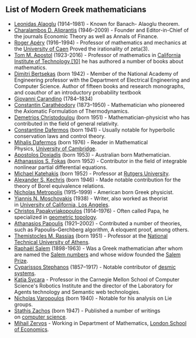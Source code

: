 <h2>List of Modern Greek mathematicians </h2>

<ul>
<li><a href="https://en.wikipedia.org/wiki/Leonidas_Alaoglu" target="_blank" rel="nofollow noopener">Leonidas Alaoglu</a>&nbsp;(1914&ndash;1981) - Known for&nbsp;Banach- Alaoglu theorem.</li>
<li><a href="https://en.wikipedia.org/wiki/Charalambos_D._Aliprantis" target="_blank" rel="nofollow noopener">Charalambos D. Aliprantis</a>&nbsp;(1946&ndash;2009) - Founder and Editor-in-Chief of the journals Economic Theory as well as Annals of Finance.</li>
<li><a href="https://en.wikipedia.org/wiki/Roger_Ap%C3%A9ry" target="_blank" rel="nofollow noopener">Roger Ap&eacute;ry</a>&nbsp;(1916&ndash;1994) - Professor of mathematics and mechanics at the&nbsp;<a href="https://en.wikipedia.org/wiki/University_of_Caen_Lower_Normandy" target="_blank" rel="nofollow noopener">University of Caen</a>&nbsp;Proved the irationality of zeta(3).</li>
<li><a href="https://en.wikipedia.org/wiki/Tom_M._Apostol" target="_blank" rel="nofollow noopener">Tom M. Apostol</a>&nbsp;(1923-2016) - Professor of mathematics in&nbsp;<a href="https://en.wikipedia.org/wiki/California_Institute_of_Technology" target="_blank" rel="nofollow noopener">California Institute of Technology</a>,<a href="https://en.wikipedia.org/wiki/List_of_Greek_mathematicians#cite_note-10" target="_blank" rel="nofollow noopener">[10]</a>&nbsp;he has authored a number of books about mathematics.</li>
<li><a href="https://en.wikipedia.org/wiki/Dimitri_Bertsekas" target="_blank" rel="nofollow noopener">Dimitri Bertsekas</a>&nbsp;(born 1942) - Member of the National Academy of Engineering professor with the Department of Electrical Engineering and Computer Science. Author of fifteen books and research monographs, and coauthor of an introductory probability textbook</li>
<li><a href="https://en.wikipedia.org/wiki/Giovanni_Carandino" target="_blank" rel="nofollow noopener">Giovanni Carandino</a>&nbsp;(1784&ndash;1834)</li>
<li><a href="https://en.wikipedia.org/wiki/Constantin_Carath%C3%A9odory" target="_blank" rel="nofollow noopener">Constantin Carath&eacute;odory</a>&nbsp;(1873&ndash;1950) - Mathematician who pioneered the Axiomatic Formulation of Thermodynamics.</li>
<li><a href="https://en.wikipedia.org/wiki/Demetrios_Christodoulou" target="_blank" rel="nofollow noopener">Demetrios Christodoulou</a>&nbsp;(born 1951) - Mathematician-physicist who has contributed in the field of general relativity.</li>
<li><a href="https://en.wikipedia.org/wiki/Constantine_Dafermos" target="_blank" rel="nofollow noopener">Constantine Dafermos</a>&nbsp;(born 1941) - Usually notable for hyperbolic conservation laws and control theory.</li>
<li><a href="https://en.wikipedia.org/wiki/Mihalis_Dafermos" target="_blank" rel="nofollow noopener">Mihalis Dafermos</a>&nbsp;(born 1976) - Reader in Mathematical Physics,&nbsp;<a href="https://en.wikipedia.org/wiki/University_of_Cambridge" target="_blank" rel="nofollow noopener">University of Cambridge</a>.</li>
<li><a href="https://en.wikipedia.org/wiki/Apostolos_Doxiadis" target="_blank" rel="nofollow noopener">Apostolos Doxiadis</a>&nbsp;(born 1953) - Australian born Mathematician.</li>
<li><a href="https://en.wikipedia.org/wiki/Athanassios_S._Fokas" target="_blank" rel="nofollow noopener">Athanassios S. Fokas</a>&nbsp;(born 1952) - Contributor in the field of integrable nonlinear partial differential equations.</li>
<li><a href="https://en.wikipedia.org/wiki/Michael_Katehakis" target="_blank" rel="nofollow noopener">Michael Katehakis</a>&nbsp;(born 1952) - Professor at&nbsp;<a href="https://en.wikipedia.org/wiki/Rutgers_University" target="_blank" rel="nofollow noopener">Rutgers University</a>.</li>
<li><a href="https://en.wikipedia.org/wiki/Alexander_S._Kechris" target="_blank" rel="nofollow noopener">Alexander S. Kechris</a>&nbsp;(born 1946) - Made notable contribution for the theory of Borel equivalence relations.</li>
<li><a href="https://en.wikipedia.org/wiki/Nicholas_Metropolis" target="_blank" rel="nofollow noopener">Nicholas Metropolis</a>&nbsp;(1915&ndash;1999) - American born Greek physicist.</li>
<li><a href="https://en.wikipedia.org/wiki/Yiannis_N._Moschovakis" target="_blank" rel="nofollow noopener">Yiannis N. Moschovakis</a>&nbsp;(1938) - Writer, also worked as theorist in&nbsp;<a href="https://en.wikipedia.org/wiki/University_of_California,_Los_Angeles" target="_blank" rel="nofollow noopener">University of California, Los Angeles</a>.</li>
<li><a href="https://en.wikipedia.org/wiki/Christos_Papakyriakopoulos" target="_blank" rel="nofollow noopener">Christos Papakyriakopoulos</a>&nbsp;(1914&ndash;1976) - Often called&nbsp;Papa, he specialized in&nbsp;<a href="https://en.wikipedia.org/wiki/Geometric_topology" target="_blank" rel="nofollow noopener">geometric topology</a>.</li>
<li><a href="https://en.wikipedia.org/wiki/Athanasios_Papoulis" target="_blank" rel="nofollow noopener">Athanasios Papoulis</a>&nbsp;(1921&ndash;2002) - Contributed a number of theories, such as&nbsp;Papoulis&ndash;Gerchberg algorithm,&nbsp;A eloquent proof,&nbsp;among others.</li>
<li><a href="https://en.wikipedia.org/wiki/Themistocles_M._Rassias" target="_blank" rel="nofollow noopener">Themistocles M. Rassias</a>&nbsp;(born 1951) - Professor at the&nbsp;<a href="https://en.wikipedia.org/wiki/National_Technical_University_of_Athens" target="_blank" rel="nofollow noopener">National Technical University of Athens</a>.</li>
<li><a href="https://en.wikipedia.org/wiki/Rapha%C3%ABl_Salem" target="_blank" rel="nofollow noopener">Rapha&euml;l Salem</a>&nbsp;(1898-1963) - Was a Greek mathematician after whom are named the&nbsp;<a href="https://en.wikipedia.org/wiki/Salem_number" target="_blank" rel="nofollow noopener">Salem numbers</a>&nbsp;and whose widow founded the&nbsp;<a href="https://en.wikipedia.org/wiki/Salem_Prize" target="_blank" rel="nofollow noopener">Salem Prize</a>.</li>
<li><a href="https://en.wikipedia.org/wiki/Cyparissos_Stephanos" target="_blank" rel="nofollow noopener">Cyparissos Stephanos</a>&nbsp;(1857&ndash;1917) - Notable contributor of&nbsp;<a href="https://en.wikipedia.org/wiki/Desmic_system" target="_blank" rel="nofollow noopener">desmic systems</a>.</li>
<li><a href="https://en.wikipedia.org/wiki/Katia_Sycara" target="_blank" rel="nofollow noopener">Katia Sycara</a>&nbsp;- Professor in the Carnegie Mellon School of Computer Science's Robotics Institute and the director of the Laboratory for Agents technology and Semantic web technologies.</li>
<li><a href="https://en.wikipedia.org/wiki/Nicholas_Varopoulos" target="_blank" rel="nofollow noopener">Nicholas Varopoulos</a>&nbsp;(born 1940) - Notable for his analysis on Lie groups.</li>
<li><a href="https://en.wikipedia.org/wiki/Stathis_Zachos" target="_blank" rel="nofollow noopener">Stathis Zachos</a>&nbsp;(born 1947) - Published a number of writings on&nbsp;<a href="https://en.wikipedia.org/wiki/Computer_science" target="_blank" rel="nofollow noopener">computer science</a>.</li>
<li><a href="https://en.wikipedia.org/wiki/Mihail_Zervos" target="_blank" rel="nofollow noopener">Mihail Zervos</a>&nbsp;- Working in Department of Mathematics,&nbsp;<a href="https://en.wikipedia.org/wiki/London_School_of_Economics" target="_blank" rel="nofollow noopener">London School of Economics</a>.</li>
</ul>
